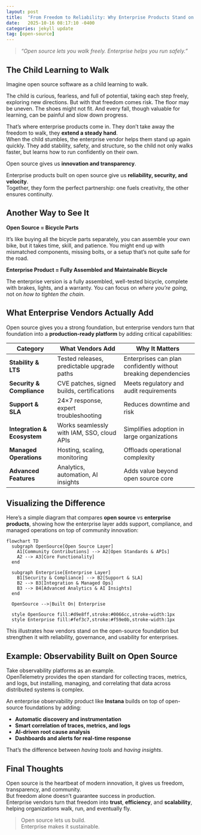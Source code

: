 ```yaml
---
layout: post
title:  "From Freedom to Reliability: Why Enterprise Products Stand on Open Source  "
date:   2025-10-16 08:17:10 -0400
categories: jekyll update
tag: [open-source]
---
```


> *“Open source lets you walk freely. Enterprise helps you run safely.”*

## The Child Learning to Walk  

Imagine open source software as a child learning to walk. 

The child is curious, fearless, and full of potential, taking each step freely, exploring new directions. But with that freedom comes risk. The floor may be uneven. The shoes might not fit. And every fall, though valuable for learning, can be painful and slow down progress.

That’s where enterprise products come in. They don’t take away the freedom to walk, they **extend a steady hand**.  
When the child stumbles, the enterprise vendor helps them stand up again quickly. They add stability, safety, and structure, so the child not only walks faster, but learns how to run confidently on their own.

Open source gives us **innovation and transparency**. 

Enterprise products built on open source give us **reliability, security, and velocity**.  
Together, they form the perfect partnership: one fuels creativity, the other ensures continuity.

## Another Way to See It  

**Open Source = Bicycle Parts**  

It’s like buying all the bicycle parts separately, you can assemble your own bike, but it takes time, skill, and patience. You might end up with mismatched components, missing bolts, or a setup that’s not quite safe for the road.

**Enterprise Product = Fully Assembled and Maintainable Bicycle**  

The enterprise version is a fully assembled, well-tested bicycle, complete with brakes, lights, and a warranty. You can focus on *where you’re going*, not on *how to tighten the chain*.


## What Enterprise Vendors Actually Add  

Open source gives you a strong foundation, but enterprise vendors turn that foundation into a **production-ready platform** by adding critical capabilities:

| Category | What Vendors Add | Why It Matters |
|-----------|------------------|----------------|
| **Stability & LTS** | Tested releases, predictable upgrade paths | Enterprises can plan confidently without breaking dependencies |
| **Security & Compliance** | CVE patches, signed builds, certifications | Meets regulatory and audit requirements |
| **Support & SLA** | 24×7 response, expert troubleshooting | Reduces downtime and risk |
| **Integration & Ecosystem** | Works seamlessly with IAM, SSO, cloud APIs | Simplifies adoption in large organizations |
| **Managed Operations** | Hosting, scaling, monitoring | Offloads operational complexity |
| **Advanced Features** | Analytics, automation, AI insights | Adds value beyond open source core |


## Visualizing the Difference

Here’s a simple diagram that compares **open source** vs **enterprise products**, showing how the enterprise layer adds support, compliance, and managed operations on top of community innovation:

```mermaid
flowchart TD
  subgraph OpenSource[Open Source Layer]
    A1[Community Contributions] --> A2[Open Standards & APIs]
    A2 --> A3[Core Functionality]
  end

  subgraph Enterprise[Enterprise Layer]
    B1[Security & Compliance] --> B2[Support & SLA]
    B2 --> B3[Integration & Managed Ops]
    B3 --> B4[Advanced Analytics & AI Insights]
  end

  OpenSource -->|Built On| Enterprise

  style OpenSource fill:#d9e8ff,stroke:#0066cc,stroke-width:1px
  style Enterprise fill:#fef3c7,stroke:#f59e0b,stroke-width:1px
```

This illustrates how vendors stand on the open-source foundation but strengthen it with reliability, governance, and usability for enterprises.

## Example: Observability Built on Open Source  

Take observability platforms as an example.  
OpenTelemetry provides the open standard for collecting traces, metrics, and logs, but installing, managing, and correlating that data across distributed systems is complex.  

An enterprise observability product like **Instana** builds on top of open-source foundations by adding:  
- **Automatic discovery and instrumentation**  
- **Smart correlation of traces, metrics, and logs**  
- **AI-driven root cause analysis**  
- **Dashboards and alerts for real-time response**  

That’s the difference between *having tools* and *having insights*.

## Final Thoughts  

Open source is the heartbeat of modern innovation, it gives us freedom, transparency, and community.  
But freedom alone doesn’t guarantee success in production.  
Enterprise vendors turn that freedom into **trust**, **efficiency**, and **scalability**, helping organizations walk, run, and eventually fly.

> Open source lets us build.  
> Enterprise makes it sustainable.
